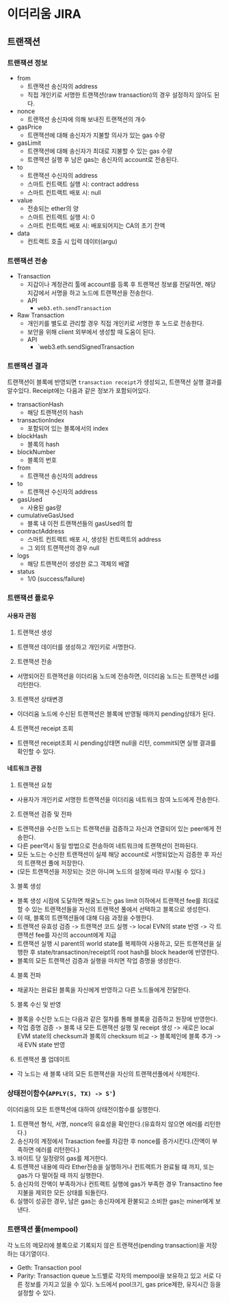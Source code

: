 # 이더리움 JIRA
## 트랜잭션
### 트랜잭션 정보
- from
  - 트랜잭션 송신자의 address
  - 직접 개인키로 서명한 트랜잭션(raw transaction)의 경우 설정하지 않아도 된다.
- nonce
  - 트랜잭션 송신자에 의해 보내진 트랜잭션의 개수
- gasPrice
  - 트랜잭션에 대해 송신자가 지불할 의사가 있는 gas 수량
- gasLimit
  - 트랜잭션에 대해 송신자가 최대로 지불할 수 있는 gas 수량
  - 트랜잭션 실행 후 남은 gas는 송신자의 account로 전송된다.
- to
  - 트랜잭션 수신자의 address
  - 스마트 컨트랙트 실행 시: contract address
  - 스마트 컨트랙트 배포 시: null
- value
  - 전송되는 ether의 양
  - 스마트 컨트랙트 실행 시: 0
  - 스마트 컨트랙트 배포 시: 배포되어지는 CA의 초기 잔액
- data
  - 컨트랙트 호출 시 입력 데이터(argu)

### 트랜잭션 전송
* Transaction
  - 지갑이나 계정관리 툴에 account를 등록 후 트랜잭션 정보를 전달하면, 해당 지갑에서 
    서명을 하고 노드에 트랜잭션을 전송한다.
  - API
    - `web3.eth.sendTransaction`
* Raw Transaction
  - 개인키를 별도로 관리할 경우 직접 개인키로 서명한 후 노드로 전송한다.
  - 보안을 위해 client 외부에서 생성할 때 도움이 된다.
  - API
    - `web3.eth.sendSignedTransaction

### 트랜잭션 결과
트랜잭션이 블록에 반영되면 `transaction receipt`가 생성되고, 트랜잭션 실행 결과를 알수있다.
Receipt에는 다음과 같은 정보가 포함되어있다.
- transactionHash
  - 해당 트랜잭션의 hash
- transactionIndex
  - 포함되어 있는 블록에서의 index
- blockHash
  - 블록의 hash
- blockNumber
  - 블록의 번호
- from
  - 트랜잭션 송신자의 address
- to
  - 트랜잭션 수신자의 address
- gasUsed
  - 사용된 gas량
- cumulativeGasUsed
  - 블록 내 이전 트랜잭션들의 gasUsed의 합
- contractAddress
  - 스마트 컨트랙트 배포 시, 생성된 컨트랙트의 address
  - 그 외의 트랜잭션의 경우 null
- logs
  - 해당 트랜잭션이 생성한 로그 객체의 배열
- status
  - 1/0 (success/failure)

### 트랜잭션 플로우
#### 사용자 관점
1. 트랜잭션 생성
  - 트랜잭션 데이터를 생성하고 개인키로 서명한다.
2. 트랜잭션 전송
  - 서명되어진 트랜잭션을 이더리움 노드에 전송하면, 이더리움 노드는 트랜잭션 id를 리턴한다.
3. 트랜잭션 상태변경
  - 이더리움 노드에 수신된 트랜잭션은 블록에 반영될 때까지 pending상태가 된다.
4. 트랜잭션 receipt 조회
  - 트랜잭션 receipt조회 시 pending상태면 null을 리턴, commit되면 실행 결과를 확인할 수 있다.

#### 네트워크 관점
1. 트랜잭션 요청
  - 사용자가 개인키로 서명한 트랜잭션을 이더리움 네트워크 참여 노드에게 전송한다.
2. 트랜잭션 검증 및 전파
  - 트랜잭션을 수신한 노드는 트랜잭션을 검증하고 자신과 연결되어 있는 peer에게 전송한다.
  - 다른 peer역시 동일 방법으로 전송하여 네트워크에 트랜잭션이 전파된다.
  - 모든 노드는 수신한 트랜잭션이 실제 해당 account로 서명되었는지 검증한 후 자신의 트랜잭션 풀에 저장한다.
  - (모든 트랜잭션을 저장되는 것은 아니며 노드의 설정에 따라 무시될 수 있다.)
3. 블록 생성
  - 블록 생성 시점에 도달하면 채굴노드는 gas limit 이하에서 트랜잭션 fee를 최대로 할 수 있는 트랜잭션들을 자신의 트랜잭션 풀에서 선택하고 블록으로 생성한다.
  - 이 때, 블록의 트랜잭션들에 대해 다음 과정을 수행한다.
  - 트랜잭션 유효성 검증 -> 트랜잭션 코드 실행 -> local EVN의 state 반영 -> 각 트랜잭션 fee를 자신의 account에게 지급
  - 트랜잭션 실행 시 parent의 world state를 복제하여 사용하고, 모든 트랜잭션을 실행한 후 state/transactinon/receipt의 root hash를 block header에 반영한다.
  - 블록의 모든 트랜잭션 검증과 실행을 마치면 작업 증명을 생성한다.
4. 블록 전파
  - 채굴자는 완료된 블록을 자신에게 반영하고 다른 노드들에게 전달한다.
5. 블록 수신 및 반영
  - 블록을 수신한 노드는 다음과 같은 절차를 통해 블록을 검증하고 원장에 반영한다.
  - 작업 증명 검증 -> 블록 내 모든 트랜잭션 실행 및 receipt 생성 -> 새로은 local EVM state의 checksum과 블록의 checksum 비교 -> 블록체인에 블록 추가 -> 새 EVN state 반영
6. 트랜잭션 풀 업데이트
  - 각 노드는 새 블록 내의 모든 트랜잭션을 자신의 트랜잭션풀에서 삭제한다.

### 상태전이함수(`APPLY(S, TX) -> S'`)
이더리움의 모든 트랜잭션에 대하여 상태전이함수를 실행한다.
1. 트랜잭션 형식, 서명, nonce의 유효성을 확인한다.(유효하지 않으면 에러를 리턴한다.)
2. 송신자의 계정에서 Trasaction fee를 차감한 후 nonce를 증가시킨다.(잔액이 부족하면 에러를 리턴한다.)
3. 바이트 당 일정량의 gas를 제거한다.
4. 트랜잭션 내용에 따라 Ether전송을 실행하거나 컨트랙트가 완료될 떄 까지, 또는 gas가 다 떨어질 때 까지 실행한다.
5. 송신자의 잔액이 부족하거나 컨트랙트 실행에 gas가 부족한 경우 Transactino fee 지불을 제외한 모든 상태를 되돌린다.
6. 실행이 성공한 경우, 남은 gas는 송신자에게 환불되고 소비한 gas는 miner에게 보낸다.

### 트랜잭션 풀(mempool)
각 노드의 메모리에 블록으로 기록되지 않은 트랜잭션(pending transaction)을 저장하는 대기열이다.
- Geth: Transaction pool
- Parity: Transaction queue
노드별로 각자의 mempool을 보유하고 있고 서로 다른 정보를 가지고 있을 수 있다.
노드에서 pool크기, gas price제한, 유지시간 등을 설정할 수 있다.